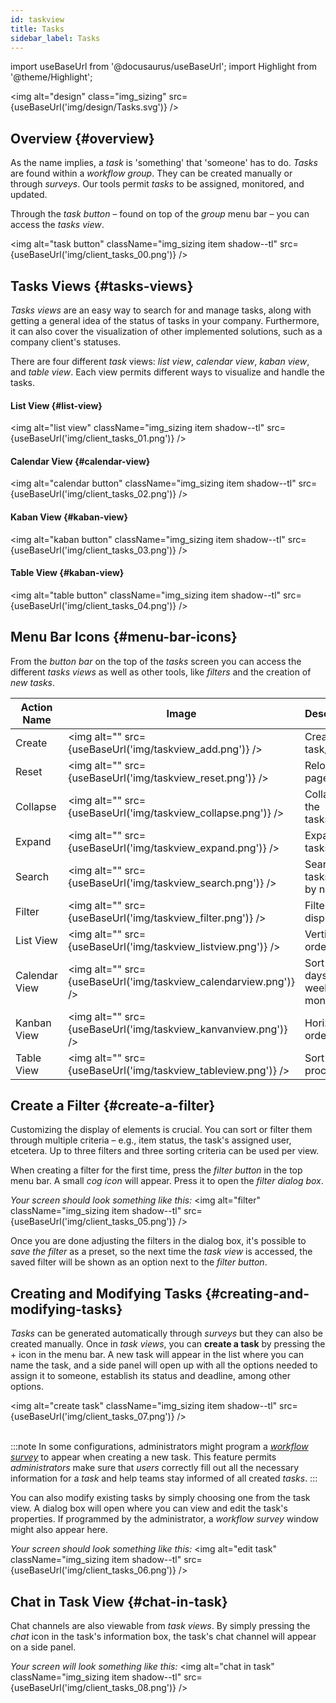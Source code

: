 ```yaml
---
id: taskview
title: Tasks
sidebar_label: Tasks
---
```

import useBaseUrl from '@docusaurus/useBaseUrl'; 
import Highlight from '@theme/Highlight';

<img alt="design" class="img_sizing" src={useBaseUrl('img/design/Tasks.svg')} />

## Overview {#overview}
As the name implies, a _task_ is 'something' that 'someone' has to do. _Tasks_ are found within a _workflow group_. They can be created manually or through _surveys_. Our tools permit _tasks_ to be assigned, monitored, and updated.

Through the *task button* – found on top of the _group_ menu bar – you can access the _tasks view_. 

<img alt="task button" className="img_sizing item shadow--tl" src={useBaseUrl('img/client_tasks_00.png')} />
<br/>

## Tasks Views {#tasks-views}
_Tasks views_ are an easy way to search for and manage tasks, along with getting a general idea of ​​the status of tasks in your company. Furthermore, it can also cover the visualization of other implemented solutions, such as a company client's statuses.

There are four different _task_ views: _list view_, _calendar view_, _kaban view_, and  _table view_. Each view permits different ways to visualize and handle the tasks.

#### List View {#list-view}
<img alt="list view" className="img_sizing item shadow--tl" src={useBaseUrl('img/client_tasks_01.png')} />
<br/>

#### Calendar View {#calendar-view}
<img alt="calendar button" className="img_sizing item shadow--tl" src={useBaseUrl('img/client_tasks_02.png')} />
<br/>

#### Kaban View {#kaban-view}
<img alt="kaban button" className="img_sizing item shadow--tl" src={useBaseUrl('img/client_tasks_03.png')} />
<br/>

#### Table View {#kaban-view}
<img alt="table button" className="img_sizing item shadow--tl" src={useBaseUrl('img/client_tasks_04.png')} />
<br/>


## Menu Bar Icons {#menu-bar-icons}
From the *button bar* on the top of the _tasks_ screen you can access the different _tasks views_ as well as other tools, like _filters_ and the creation of _new tasks_.

| Action Name | Image | Description |
| ---- | ----- | ----------- |
| Create | <img alt="" src={useBaseUrl('img/taskview_add.png')} /> | Create a task/item |
| Reset | <img alt="" src={useBaseUrl('img/taskview_reset.png')} /> | Reload the page |
| Collapse | <img alt="" src={useBaseUrl('img/taskview_collapse.png')} /> | Collapse the tasks/items |
| Expand | <img alt="" src={useBaseUrl('img/taskview_expand.png')} /> | Expand the tasks/items |
| Search | <img alt="" src={useBaseUrl('img/taskview_search.png')} /> | Search for tasks/items by name |
| Filter | <img alt="" src={useBaseUrl('img/taskview_filter.png')} /> | Filter display |
| List View | <img alt="" src={useBaseUrl('img/taskview_listview.png')} /> |Vertical order |
| Calendar View | <img alt="" src={useBaseUrl('img/taskview_calendarview.png')} /> | Sort by days, weeks, or months |
| Kanban View | <img alt="" src={useBaseUrl('img/taskview_kanvanview.png')} /> |Horizontal order |
| Table View | <img alt="" src={useBaseUrl('img/taskview_tableview.png')} /> |Sort by process |

## Create a Filter {#create-a-filter}
Customizing the display of elements is crucial. You can sort or filter them through multiple criteria – e.g., item status, the task's assigned user, etcetera. Up to three filters and three sorting criteria can be used per view.

When creating a filter for the first time, press the *filter button* in the top menu bar. A small *cog icon* will appear. Press it to open the *filter dialog box*. 

_Your screen should look something like this:_
<img alt="filter" className="img_sizing item shadow--tl" src={useBaseUrl('img/client_tasks_05.png')} />
<br/>

Once you are done adjusting the filters in the dialog box, it's possible to *save the filter* as a preset, so the next time the _task view_ is accessed, the saved filter will be shown as an option next to the *filter button*.


## Creating and Modifying Tasks {#creating-and-modifying-tasks}

_Tasks_ can be generated automatically through _surveys_ but they can also be created manually. Once in _task views_, you can **create a task** by pressing the <span className="badge badge--secondary">+</span> icon in the menu bar. A new task will appear in the list where you can name the task, and a side panel will open up with all the options needed to assign it to someone, establish its status and deadline, among other options.

<img alt="create task" className="img_sizing item shadow--tl" src={useBaseUrl('img/client_tasks_07.png')} />
<br/>
<br/>

:::note
In some configurations, administrators might program a [_workflow survey_](/docs/documentation/admin/workflows/admin_workflow_required_survey) to appear when creating a new task. This feature permits _administrators_ make sure that _users_ correctly fill out all the necessary information for a _task_ and help teams stay informed of all created _tasks_.
:::

You can also modify existing tasks by simply choosing one from the task view. A dialog box will open where you can view and edit the task's properties. If programmed by the administrator, a _workflow survey_ window might also appear here.

_Your screen should look something like this:_
<img alt="edit task" className="img_sizing item shadow--tl" src={useBaseUrl('img/client_tasks_06.png')} />
<br/>

## Chat in Task View {#chat-in-task}

Chat channels are also viewable from _task views_. By simply pressing the _chat_ icon in the task's information box, the task's chat channel will appear on a side panel.

_Your screen will look something like this:_
<img alt="chat in task" className="img_sizing item shadow--tl" src={useBaseUrl('img/client_tasks_08.png')} />
<br/>

